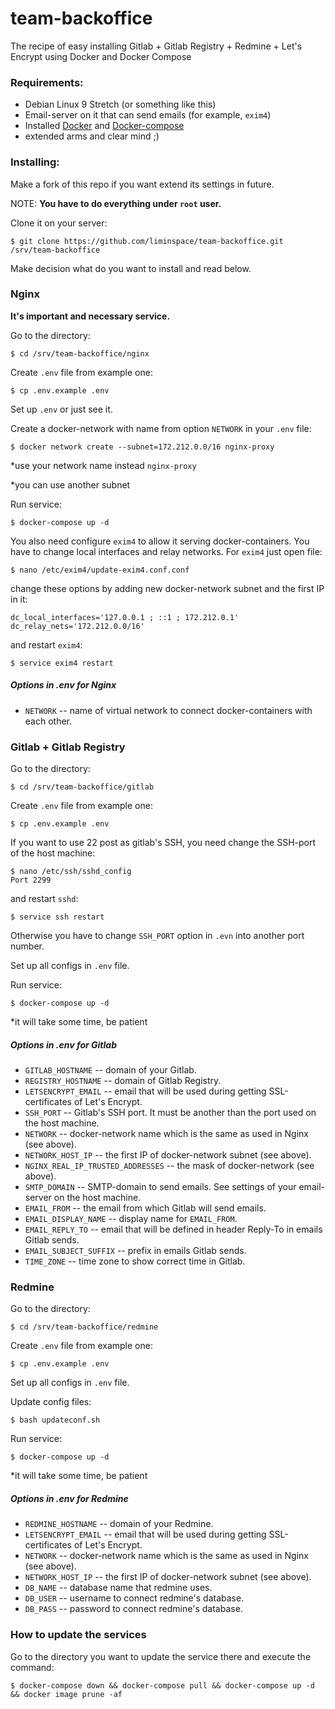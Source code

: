 # team-backoffice
The recipe of easy installing Gitlab + Gitlab Registry + Redmine + Let's Encrypt using Docker and Docker Compose


### Requirements:

 * Debian Linux 9 Stretch (or something like this)
 * Email-server on it that can send emails (for example, `exim4`)
 * Installed [Docker](https://docs.docker.com/install/linux/docker-ce/debian/)
       and [Docker-compose](https://docs.docker.com/compose/install/#install-compose)
 * extended arms and clear mind ;)


### Installing:

Make a fork of this repo if you want extend its settings in future.

NOTE: **You have to do everything under `root` user.**

Clone it on your server:
```
$ git clone https://github.com/liminspace/team-backoffice.git /srv/team-backoffice
```

Make decision what do you want to install and read below.


### Nginx

**It's important and necessary service.**

Go to the directory:
```
$ cd /srv/team-backoffice/nginx
```

Create `.env` file from example one:
```
$ cp .env.example .env
```

Set up `.env` or just see it.

Create a docker-network with name from option `NETWORK` in your `.env` file:
```
$ docker network create --subnet=172.212.0.0/16 nginx-proxy
```

*use your network name instead `nginx-proxy`

*you can use another subnet

Run service:
```
$ docker-compose up -d
```

You also need configure `exim4` to allow it serving docker-containers.
You have to change local interfaces and relay networks.
For `exim4` just open file:
```
$ nano /etc/exim4/update-exim4.conf.conf
```
change these options by adding new docker-network subnet and the first IP in it:
```
dc_local_interfaces='127.0.0.1 ; ::1 ; 172.212.0.1'
dc_relay_nets='172.212.0.0/16'
```
and restart `exim4`:
```
$ service exim4 restart
```

##### Options in .env for Nginx

 * `NETWORK` -- name of virtual network to connect docker-containers with each other.


### Gitlab + Gitlab Registry

Go to the directory:
```
$ cd /srv/team-backoffice/gitlab
```

Create `.env` file from example one:
```
$ cp .env.example .env
```

If you want to use 22 post as gitlab's SSH, you need change the SSH-port of the host machine:
```
$ nano /etc/ssh/sshd_config
Port 2299
```
and restart `sshd`:
```
$ service ssh restart
```

Otherwise you have to change `SSH_PORT` option in `.evn` into another port number.

Set up all configs in `.env` file.

Run service:
```
$ docker-compose up -d
```

*it will take some time, be patient

##### Options in .env for Gitlab

 * `GITLAB_HOSTNAME` -- domain of your Gitlab.
 * `REGISTRY_HOSTNAME` -- domain of Gitlab Registry.
 * `LETSENCRYPT_EMAIL` -- email that will be used during getting SSL-certificates of Let's Encrypt.
 * `SSH_PORT` -- Gitlab's SSH port. It must be another than the port used on the host machine.
 * `NETWORK` -- docker-network name which is the same as used in Nginx (see above).
 * `NETWORK_HOST_IP` -- the first IP of docker-network subnet (see above).
 * `NGINX_REAL_IP_TRUSTED_ADDRESSES` -- the mask of docker-network (see above).
 * `SMTP_DOMAIN` -- SMTP-domain to send emails. See settings of your email-server on the host machine.
 * `EMAIL_FROM` -- the email from which Gitlab will send emails.
 * `EMAIL_DISPLAY_NAME` -- display name for `EMAIL_FROM`.
 * `EMAIL_REPLY_TO` -- email that will be defined in header Reply-To in emails Gitlab sends.
 * `EMAIL_SUBJECT_SUFFIX` -- prefix in emails Gitlab sends.
 * `TIME_ZONE` -- time zone to show correct time in Gitlab.


### Redmine

Go to the directory:
```
$ cd /srv/team-backoffice/redmine
```

Create `.env` file from example one:
```
$ cp .env.example .env
```

Set up all configs in `.env` file.

Update config files:
```
$ bash updateconf.sh
```

Run service:
```
$ docker-compose up -d
```

*it will take some time, be patient

##### Options in .env for Redmine

 * `REDMINE_HOSTNAME` -- domain of your Redmine.
 * `LETSENCRYPT_EMAIL` -- email that will be used during getting SSL-certificates of Let's Encrypt.
 * `NETWORK` -- docker-network name which is the same as used in Nginx (see above).
 * `NETWORK_HOST_IP` -- the first IP of docker-network subnet (see above).
 * `DB_NAME` -- database name that redmine uses.
 * `DB_USER` -- username to connect redmine's database.
 * `DB_PASS` -- password to connect redmine's database.


### How to update the services

Go to the directory you want to update the service there and execute the command:
```
$ docker-compose down && docker-compose pull && docker-compose up -d && docker image prune -af
```
